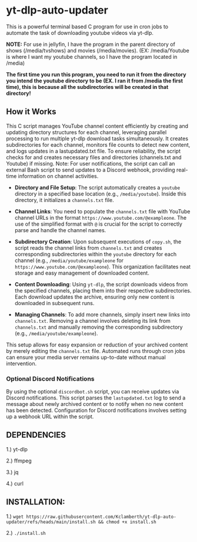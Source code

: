 # yt-dlp-auto-updater
This is a powerful terminal based C program for use in cron jobs to automate the task of downloading youtube videos via yt-dlp. 

**NOTE:**
For use in jellyfin, I have the program in the parent directory of shows (/media/tvshows) and movies (/media/movies).
(EX: /media/Youtube is where I want my youtube channels, so I have the program located in /media)

**The first time you run this program, you need to run it from the directory you intend the youtube directory to be (EX. I ran it from /media the first time), this is because all the subdirectories will be created in that directory!**

## How it Works

This C script manages YouTube channel content efficiently by creating and updating directory structures for each channel, leveraging parallel processing to run multiple yt-dlp download tasks simultaneously. It creates subdirectories for each channel, monitors file counts to detect new content, and logs updates in a lastupdated.txt file. To ensure reliability, the script checks for and creates necessary files and directories (channels.txt and Youtube) if missing. Note: For user notifications, the script can call an external Bash script to send updates to a Discord webhook, providing real-time information on channel activities.

- **Directory and File Setup**: The script automatically creates a `youtube` directory in a specified base location (e.g., `/media/youtube`). Inside this directory, it initializes a `channels.txt` file.

- **Channel Links**: You need to populate the `channels.txt` file with YouTube channel URLs in the format `https://www.youtube.com/@exampleone`. The use of the simplified format with `@` is crucial for the script to correctly parse and handle the channel names.

- **Subdirectory Creation**: Upon subsequent executions of `copy.sh`, the script reads the channel links from `channels.txt` and creates corresponding subdirectories within the `youtube` directory for each channel (e.g., `/media/youtube/exampleone` for `https://www.youtube.com/@exampleone`). This organization facilitates neat storage and easy management of downloaded content.

- **Content Downloading**: Using `yt-dlp`, the script downloads videos from the specified channels, placing them into their respective subdirectories. Each download updates the archive, ensuring only new content is downloaded in subsequent runs.

- **Managing Channels**: To add more channels, simply insert new links into `channels.txt`. Removing a channel involves deleting its link from `channels.txt` and manually removing the corresponding subdirectory (e.g., `/media/youtube/exampleone`).

This setup allows for easy expansion or reduction of your archived content by merely editing the `channels.txt` file. Automated runs through cron jobs can ensure your media server remains up-to-date without manual intervention.

### Optional Discord Notifications

By using the optional `discordbot.sh` script, you can receive updates via Discord notifications. This script parses the `lastupdated.txt` log to send a message about newly archived content or to notify when no new content has been detected. Configuration for Discord notifications involves setting up a webhook URL within the script.

**DEPENDENCIES**
-------------------------------------------------------------------------------------------------------
1.) yt-dlp

2.) ffmpeg

3.) jq

4.) curl
  
**INSTALLATION:**
-----------------------------------------------------------------------------------------------------------
1.) ```wget https://raw.githubusercontent.com/Kclamberth/yt-dlp-auto-updater/refs/heads/main/install.sh && chmod +x install.sh```

2.) ```./install.sh```
